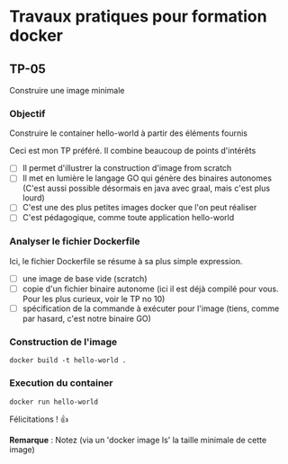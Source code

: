# Travaux pratiques pour formation docker

## TP-05
Construire une image minimale

### Objectif
Construire le container hello-world à partir des éléments fournis

Ceci est mon TP préféré.
Il combine beaucoup de points d'intérêts
- [ ] Il permet d'illustrer la construction d'image from scratch
- [ ] Il met en lumière le langage GO qui génère des binaires autonomes (C'est aussi possible désormais en java avec graal, mais c'est plus lourd)
- [ ] C'est une des plus petites images docker que l'on peut réaliser
- [ ] C'est pédagogique, comme toute application hello-world

### Analyser le fichier Dockerfile
Ici, le fichier Dockerfile se résume à sa plus simple expression.
- [ ] une image de base vide (scratch)
- [ ] copie d'un fichier binaire autonome (ici il est déjà compilé pour vous. Pour les plus curieux, voir le TP no 10)
- [ ] spécification de la commande à exécuter pour l'image (tiens, comme par hasard, c'est notre binaire GO)

### Construction de l'image
```
docker build -t hello-world .
```

### Execution du container
```
docker run hello-world
```

Félicitations ! :+1:

**Remarque** : Notez (via un 'docker image ls' la taille minimale de cette image)